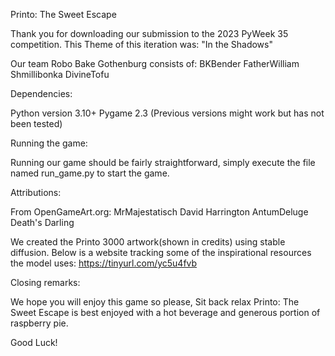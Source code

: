 Printo: The Sweet Escape

Thank you for downloading our submission to the 2023 PyWeek 35 competition.
This Theme of this iteration was: "In the Shadows"

Our team Robo Bake Gothenburg consists of:
BKBender
FatherWilliam
Shmillibonka
DivineTofu

Dependencies:

Python version 3.10+
Pygame 2.3 (Previous versions might work but has not been tested)

Running the game:

Running our game should be fairly straightforward, simply execute the file named run_game.py to start the game. 

Attributions:

From OpenGameArt.org:
MrMajestatisch
David Harrington 
AntumDeluge
Death's Darling

We created the Printo 3000 artwork(shown in credits) using stable diffusion. 
Below is a website tracking some of the inspirational resources the model uses:
https://tinyurl.com/yc5u4fvb

Closing remarks:

We hope you will enjoy this game so please, Sit back relax Printo: The Sweet Escape is best enjoyed with a hot beverage and generous portion of raspberry pie.

Good Luck!